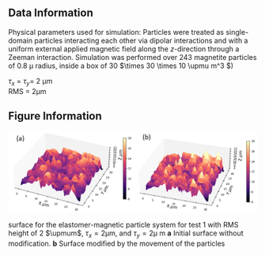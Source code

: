 ## Data Information

Physical parameters used for simulation:
 Particles were treated as single-domain particles interacting each other via dipolar interactions and with a uniform external applied magnetic field along the $z$-direction through a Zeeman interaction. Simulation was performed over 243 magnetite particles of 0.8 $\upmu$ radius, inside a box of 30 $\times 30 \times 10 \upmu m^3 $)
  
$\tau_{x}$ = $\tau_{y}$=  2 $\upmu$m   
RMS = 2$\upmu$m 
    

## Figure Information

<img src="./Figure_5.png"/>

surface for the elastomer-magnetic particle system for test 1  with RMS height of 2 $\upmum$, $\tau_{x} = 2  \upmu$m, and $\tau_{y} = 2  \upmu$ m  **a** Initial surface
without modification. **b** Surface modified by the movement of the particles